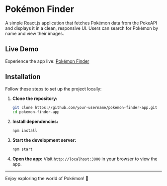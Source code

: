 # Pokémon Finder

A simple React.js application that fetches Pokémon data from the PokeAPI and displays it in a clean, responsive UI. Users can search for Pokémon by name and view their images.

## Live Demo
Experience the app live: [Pokémon Finder](https://pokemon-fineder.netlify.app)

## Installation
Follow these steps to set up the project locally:

1. **Clone the repository:**
   ```bash
   git clone https://github.com/your-username/pokemon-finder-app.git
   cd pokemon-finder-app
   ```

2. **Install dependencies:**
   ```bash
   npm install
   ```

3. **Start the development server:**
   ```bash
   npm start
   ```

4. **Open the app:**
   Visit `http://localhost:3000` in your browser to view the app.

---
Enjoy exploring the world of Pokémon! 🚀

